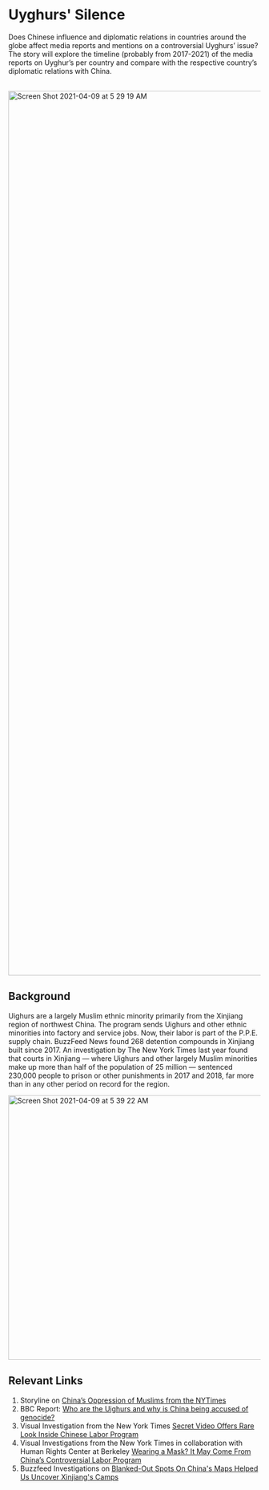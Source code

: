 # Uyghurs' Silence 
Does Chinese influence and diplomatic relations in countries around the globe affect media reports and mentions on a controversial Uyghurs’ issue? 
The story will explore the timeline (probably from 2017-2021) of the media reports on Uyghur’s per country and compare with the respective country’s diplomatic relations with China. <br /> <br />

<img width="1765" alt="Screen Shot 2021-04-09 at 5 29 19 AM" src="https://user-images.githubusercontent.com/47619897/114164155-f5517600-98f8-11eb-932b-25bead7cdf15.png">



## Background    

Uighurs are a largely Muslim ethnic minority primarily from the Xinjiang region of northwest China. The program sends Uighurs and other ethnic minorities into factory and service jobs. Now, their labor is part of the P.P.E. supply chain. BuzzFeed News found 268 detention compounds in Xinjiang built since 2017. An investigation by The New York Times last year found that courts in Xinjiang — where Uighurs and other largely Muslim minorities make up more than half of the population of 25 million — sentenced 230,000 people to prison or other punishments in 2017 and 2018, far more than in any other period on record for the region.<br /> 


<img width="528" alt="Screen Shot 2021-04-09 at 5 39 22 AM" src="https://user-images.githubusercontent.com/47619897/114162934-97705e80-98f7-11eb-8831-5f6070b6af5d.png">

## Relevant Links    

1. Storyline on [China’s Oppression of Muslims from the NYTimes](https://www.nytimes.com/2021/01/19/us/politics/trump-china-xinjiang.html)
2. BBC Report: [Who are the Uighurs and why is China being accused of genocide?](https://www.bbc.com/news/world-asia-china-22278037)
3. Visual Investigation from the New York Times [Secret Video Offers Rare Look Inside Chinese Labor Program](https://www.nytimes.com/video/world/asia/100000006874372/chinese-labor-uighurs.html) 
4. Visual Investigations from the New York Times in collaboration with Human Rights Center at Berkeley [Wearing a Mask? It May Come From China’s Controversial Labor Program](https://humanrights.berkeley.edu/news/%E2%80%98wearing-mask-it-may-come-china%E2%80%99s-controversial-labor-program%E2%80%99-%E2%80%94-hrc-lab-collaborates-story)
5. Buzzfeed Investigations on [Blanked-Out Spots On China's Maps Helped Us Uncover Xinjiang's Camps](https://www.buzzfeednews.com/article/alison_killing/satellite-images-investigation-xinjiang-detention-camps)




